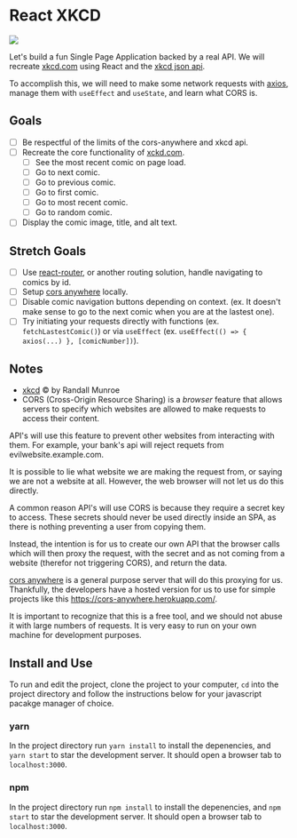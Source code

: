 # React XKCD

<img src="https://i.imgur.com/Wh8J9mX.gif" />

Let's build a fun Single Page Application backed by a real API. We will recreate [xkcd.com](xkcd.com) using React and the [xkcd json api](https://xkcd.com/json.html).

To accomplish this, we will need to make some network requests with [axios](https://github.com/axios/axios), manage them with `useEffect` and `useState`, and learn what CORS is.

## Goals

* [ ] Be respectful of the limits of the cors-anywhere and xkcd api.
* [ ] Recreate the core functionality of [xckd.com](xkcd.com).
  * [ ] See the most recent comic on page load.
  * [ ] Go to next comic.
  * [ ] Go to previous comic.
  * [ ] Go to first comic.
  * [ ] Go to most recent comic.
  * [ ] Go to random comic.
* [ ] Display the comic image, title, and alt text.

## Stretch Goals

* [ ] Use [react-router](https://reacttraining.com/react-router/web/guides/quick-start), or another routing solution, handle navigating to comics by id.
* [ ] Setup [cors anywhere](https://github.com/Rob--W/cors-anywhere) locally.
* [ ] Disable comic navigation buttons depending on context. (ex. It doesn't make sense to go to the next comic when you are at the lastest one).
* [ ] Try initiating your requests directly with functions (ex. `fetchLastestComic()`) or via `useEffect` (ex. `useEffect(() => { axios(...) }, [comicNumber])`).

## Notes

* [xkcd](https://xkcd.com) &copy; by Randall Munroe
* CORS (Cross-Origin Resource Sharing) is a _browser_ feature that allows servers to specify which websites are allowed to make requests  to access their content.

API's will use this feature to prevent other websites from interacting with them. For example, your bank's api will reject requets from evilwebsite.example.com.

It is possible to lie what website we are making the request from, or saying we are not a website at all. However, the web browser will not let us do this directly.

A common reason API's will use CORS is because they require a secret key to access. These secrets should never be used directly inside an SPA, as there is nothing preventing a user from copying them.

Instead, the intention is for us to create our own API that the browser calls which will then proxy the request, with the secret and as not coming from a website (therefor not triggering CORS), and return the data.

[cors anywhere](https://github.com/Rob--W/cors-anywhere) is a general purpose server that will do this proxying for us. Thankfully, the developers have a hosted version for us to use for simple projects like this https://cors-anywhere.herokuapp.com/.

It is important to recognize that this is a free tool, and we should not abuse it with large numbers of requests. It is very easy to run on your own machine for development purposes.

## Install and Use

To run and edit the project, clone the project to your computer, `cd` into the project directory and follow the instructions below for your javascript pacakge manager of choice.

### yarn

In the project directory run `yarn install` to install the depenencies, and `yarn start` to star the development server. It should open a browser tab to `localhost:3000`.

### npm

In the project directory run `npm install` to install the depenencies, and `npm start` to star the development server. It should open a browser tab to `localhost:3000`.
